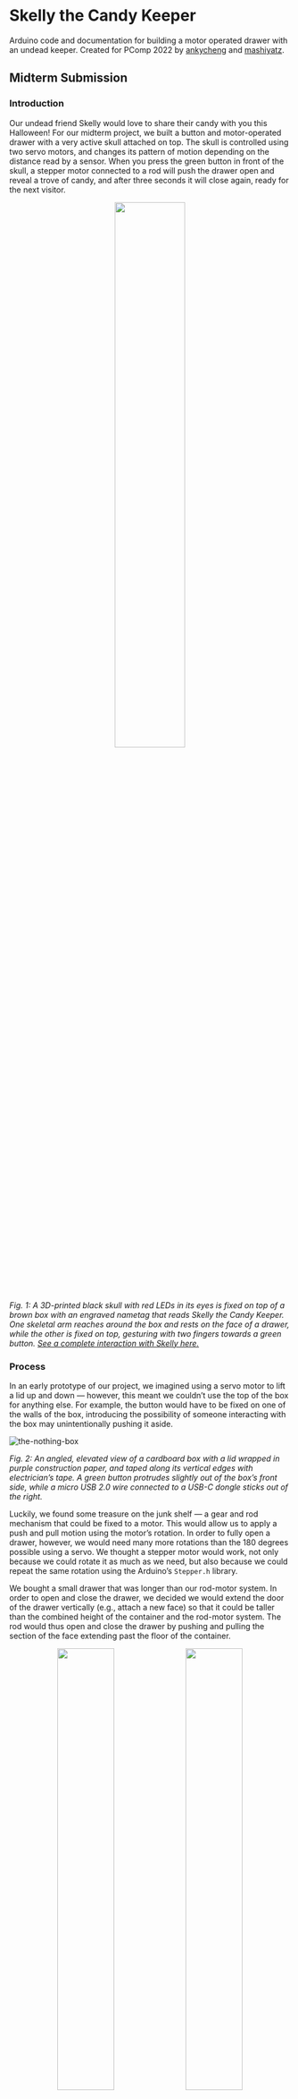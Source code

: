 # Skelly the Candy Keeper
Arduino code and documentation for building a motor operated drawer with an undead keeper. Created for PComp 2022 by [ankycheng](https://github.com/ankycheng) and [mashiyatz](https://github.com/mashiyatz).

## Midterm Submission

### ************************Introduction************************

Our undead friend Skelly would love to share their candy with you this Halloween! For our midterm project, we built a button and motor-operated drawer with a very active skull attached on top. The skull is controlled using two servo motors, and changes its pattern of motion depending on the distance read by a sensor. When you press the green button in front of the skull, a stepper motor connected to a rod will push the drawer open and reveal a trove of candy, and after three seconds it will close again, ready for the next visitor. 

<p align="center">
<img src="https://user-images.githubusercontent.com/43973044/197682943-3b5871b1-37b6-443d-804c-84a7a8dd4790.png" style="width:50%;"/>
</p>

_Fig. 1: A 3D-printed black skull with red LEDs in its eyes is fixed on top of a brown box with an engraved nametag that reads Skelly the Candy Keeper. One skeletal arm reaches around the box and rests on the face of a drawer, while the other is fixed on top, gesturing with two fingers towards a green button. [See a complete interaction with Skelly here.](https://youtube.com/shorts/K7GUgt3sZBg?feature=share)_



### **************Process**************

In an early prototype of our project, we imagined using a servo motor to lift a lid up and down — however, this meant we couldn’t use the top of the box for anything else. For example, the button would have to be fixed on one of the walls of the box, introducing the possibility of someone interacting with the box may unintentionally pushing it aside. 

![the-nothing-box](https://user-images.githubusercontent.com/43973044/197685189-8abe9ad5-7f41-4e49-a922-151f8bdb44c8.jpg)

*Fig. 2: An angled, elevated view of a cardboard box with a lid wrapped in purple construction paper, and taped along its vertical edges with electrician’s tape. A green button protrudes slightly out of the box’s front side, while a micro USB 2.0 wire connected to a USB-C dongle sticks out of the right.*

Luckily, we found some treasure on the junk shelf — a gear and rod mechanism that could be fixed to a motor. This would allow us to apply a push and pull motion using the motor’s rotation. In order to fully open a drawer, however, we would need many more rotations than the 180 degrees possible using a servo. We thought a stepper motor would work, not only because we could rotate it as much as we need, but also because we could repeat the same rotation using the Arduino’s `Stepper.h` library.

We bought a small drawer that was longer than our rod-motor system. In order to open and close the drawer, we decided we would extend the door of the drawer vertically (e.g., attach a new face) so that it could be taller than the combined height of the container and the rod-motor system. The rod would thus open and close the drawer by pushing and pulling the section of the face extending past the floor of the container.   

<p align="center">
<img src="https://user-images.githubusercontent.com/43973044/197685291-7bb3848a-8895-49c0-9544-7537278f171e.jpg" style="width:45%;"/>
<img src="https://user-images.githubusercontent.com/43973044/197686349-212fb437-3528-4d4b-b159-f29cec0db219.jpg" style="width:45%;"/>
</p>

*Fig. 3: Left: A cardboard prototype to extend the face on a clear rectangular drawer. The stepper motor and rod are held in place underneath the drawer to simulate how the final product should look. Right: A top-down view of the stepper motor and rod system in what would eventually become the bottom chamber of the box. The stepper is fixed in place using a stand bolted to the bottom of the box. [See how the rod moves with the stepper motor here.](https://youtube.com/shorts/Z9YD1cizMOU?feature=share)*  

Our first prototype used a small push button, but we wanted to use a larger button to scale with the size of the new box. We also anticipated needing space on top of our box for a distance sensor — after all, we wouldn’t be able to place it against the constantly moving face of the drawer. In other words, to fit our rod-motor system, sensor, and button, we needed not only space under our drawer, but also above.  

We were lucky to receive pair of servo motors that Ben also found in the junk shelf that allowed movement along two axes. We 3D printed a skull that we could place on top of our box. By splitting the cranium and jaw and creating a hollow inside, we could attach the skull and animate it with our code.  
<p align="center">
<img src="https://user-images.githubusercontent.com/43973044/197685773-a1712d9e-fa5a-4712-8f04-e1df4f569805.jpg" style="width:45%;"/>
<img src="https://user-images.githubusercontent.com/43973044/197688201-3b4012f0-fa2a-4d59-8211-e473c83fe73a.jpg" style="width:45%;"/>
</p>

*Fig. 4: Left: A pair of FS90 9g servo motors fixed to a plastic frame such that one servo rotates vertically and the other horizontally. The jaw of a 3D printed skull is attached to either side of the frame. Right: A bottom-up view of the carved out cranium of the 3D-printed skull showing two pairs of wires that connect to the red LED in either eye.*

### Circuits and Programming

**Component List**
- [Arduino Nano IoT 33](https://docs.arduino.cc/hardware/nano-33-iot)
- [FS90 9g Servo motors (x2)](https://www.addicore.com/FS90-Mini-Servo-p/AD113.htm)
- [NEMA-17 12V stepper motor](https://cdn-shop.adafruit.com/product-files/324/C140-A+datasheet.jpg)
- [5V regulator LM7805](https://www.utmel.com/components/lm7805-voltage-regulator-datasheet-pinout-circuit?id=1061)
- [SparkFun dual motor driver](https://www.sparkfun.com/products/14451)
- [Ultrasonic distance sensor HC-SR04](https://www.electroschematics.com/hc-sr04-datasheet/)

Our circuit contains five main components: (1) the Arduino Nano IoT 33, which provides the logic of the circuit and 3.3V to both buses; (2) a NEMA 17 stepper motor and stepper driver, powered directly by a 12V power supply; (3) a pair of servo FS90 9g motors, powered by 5V through a regulator; (4) an ultrasonic distance sensor, also powered through the regulator; and (5) a pair of LEDs in parallel powered by digital output.

We use a 12V, 3A power supply for this circuit. The stepper motor runs at 12V, while the servos need between 4.8 and 6V. We estimate that the three motors alone combined require at least 2.1A. [Each of the SF90 9g servos have a stall current of 700mA at 4.8V](https://www.addicore.com/FS90-Mini-Servo-p/AD113.htm), while our [NEMA 17 stepper motor requires at least 350mA per loop](https://cdn-shop.adafruit.com/product-files/324/C140-A+datasheet.jpg). 

We include a circuit diagram below:

![midterm_bb](https://user-images.githubusercontent.com/43973044/197674089-9e2f4da2-e8be-4732-b313-383703e621b2.png)

***Circuit description:** The Arduino Nano’s 3.3V and ground pins are connected to the positive and negative buses of the breadboard respectively. A push button connected to 3.3V on one side connects to and ground and D2 through the other. Below it, a SparkFun Dual Motor Driver’s V_motor receives the input lead of a 12V, 3A power supply. It is connected to a 12V NEMA 17 stepper motor and to the D3-D6 pins of the Arduino. Further down, a 5V LM7805 regulator’s left lead receives the 12V input, and is connected to a capacitor that leads to ground. Its output connects to two servo motors, the logic input of the HC-SR04 ultrasonic sensor, and to the V_in pin of the Arduino. The servo motors are connected to D9 and D10, while the sensor’s echo and trigger leads are connected to D7 and D8, respectively. D11 connects to a pair of LEDs in parallel, which converge at a 100 ohm resistor to ground.*

We divided our code into four sections: (1) `getDistance()`, which uses the ultrasonic distance sensor to calculate the average distance measured over 10 pulses, while also clipping outlier measurements above a threshold value; (2) `chooseSkullAnimation()`, which uses the distance and the state of the drawer (i.e., whether it’s opened or closed) to determine which pattern of movement the skull should take; (3) `playSkullAnimation()`, which moves the servo motors fixed to the skull and flashes its LEDs according to the conditions defined in (2); and (4)  `moveDrawer()`, which opens the drawer if the button is pressed, and closes it if 3 seconds have elapsed since opening. These functions are all located in the `trick_or_treat_box` directory of this repository.

### Problems & Workarounds

- **Our circuit wouldn’t run until we switched to a 3A power supply.** We had assumed that the two servos and stepper would not need more than 2A — part of the reason is that the stepper motor we bought seems to run at 350mA, and we thought that the servos would need less as smaller motors. According to the data sheet, however, the servo motor has a 700mA stall current, which means we need at least 1.4A to run both. The 350mA figure for the stepper might only be while the motor is running, and/or only for one of its two induction loops, which also brings the total current higher.
- **Our stepper motor didn’t work for a day.** But the next day it started working again like normal when we ran the same code the next day. We still don’t know why that happened.
- **Our sensor reads very noisy values**. We realized that the ultrasonic sensor isn’t very good at detecting objects that have uneven surfaces, like clothing, which would result in abnormal or noisy readings. Our original plan was to use the sensor to detect whether someone was still in front of the box while it was open to prevent it from shutting on them, but we decided to separate the drawer’s movement from the sensor values. We also began to clamp values above a cutoff distance and take the average through multiple measurements to mitigate the influence of noise.

### ********************************************Lessons & Further Work********************************************

We received the following feedback from Tom during office hours:

- **Looseness of the wires will affect current, especially from a power supply. We can clean up messy wires a bit using a multi-core cable.** Even after creating space for the sensor, button, and rod-motor system, since we decided to use our breadboard instead of a protoboard, we were still cramped for space.
- **A gear-head DC motor with a limit switch would be easier to work with than a stepper motor.** We thought a stepper motor would be easier to manage than a DC motor because we can accurately choose how much to rotate the motor. However, we’re less concerned with how many exact rotations the motor can make than we are with whether the drawer opens and closes.
- **A step and direction motor driver needs only two connections to the Arduino.** We used the H-bridge since we could follow the lab example, but a step and direction motor would be much easier to debug, and it would need fewer wires, too.
- **The sensor likely picks up the drawer when it opens — deactivate the sensor when it’s not needed.** We added the ultrasonic sensor to the front of the box, and while ideally it would be situated somewhere it wouldn’t detect other parts of the box, in our case we can also turn off the sensor when, for example, the drawer opening or closing.
